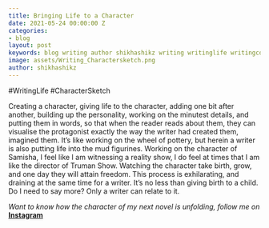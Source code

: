 ```yaml
---
title: Bringing Life to a Character
date: 2021-05-24 00:00:00 Z
categories:
- blog
layout: post
keywords: blog writing author shikhashikz writing writinglife writingcommunity charactersketch
image: assets/Writing_Charactersketch.png
author: shikhashikz
---
```


#WritingLife #CharacterSketch

Creating a character, giving life to the character, adding one bit after another, building up the personality, working on the minutest details, and putting them in words, so that when the reader reads about them, they can visualise the protagonist exactly the way the writer had created them, imagined them. It’s like working on the wheel of pottery, but herein a writer is also putting life into the mud figurines. Working on the character of Samisha, I feel like I am witnessing a reality show, I do feel at times that I am like the director of Truman Show. Watching the character take birth, grow, and one day they will attain freedom. This process is exhilarating, and draining at the same time for a writer. It’s no less than giving birth to a child. Do I need to say more? Only a writer can relate to it. 

*Want to know how the character of my next novel is unfolding, follow me on* **[Instagram](https://www.instagram.com/novelistinaction/)**
